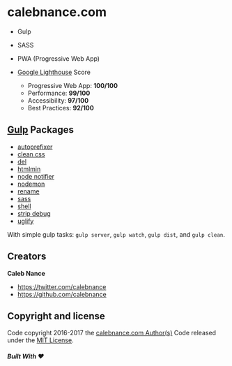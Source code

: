 calebnance.com
=========

- Gulp
- SASS
- PWA (Progressive Web App)

- [Google Lighthouse](https://developers.google.com/web/tools/lighthouse/) Score
    - Progressive Web App: **100/100**
    - Performance: **99/100**
    - Accessibility: **97/100**
    - Best Practices: **92/100**

[Gulp](https://www.npmjs.com/package/gulp) Packages
--------------------
- [autoprefixer](https://www.npmjs.com/package/gulp-autoprefixer)
- [clean css](https://www.npmjs.com/package/gulp-clean-css)
- [del](https://www.npmjs.com/package/del)
- [htmlmin](https://www.npmjs.com/package/gulp-htmlmin)
- [node notifier](https://www.npmjs.com/package/node-notifier)
- [nodemon](https://www.npmjs.com/package/nodemon)
- [rename](https://www.npmjs.com/package/gulp-rename)
- [sass](https://www.npmjs.com/package/gulp-sass)
- [shell](https://www.npmjs.com/package/gulp-shell)
- [strip debug](https://www.npmjs.com/package/gulp-strip-debug)
- [uglify](https://www.npmjs.com/package/gulp-uglify)

With simple gulp tasks: `gulp server`, `gulp watch`, `gulp dist`, and `gulp clean`.

Creators
--------------------
**Caleb Nance**
- <https://twitter.com/calebnance>
- <https://github.com/calebnance>

Copyright and license
--------------------
Code copyright 2016-2017 the [calebnance.com Author(s)](https://github.com/calebnance/calebnance/graphs/contributors) Code released under the [MIT License](https://github.com/calebnance/calebnance/blob/master/LICENSE).

##### Built With :heart:
